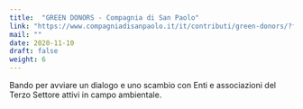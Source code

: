 ```yaml
---
title:  "GREEN DONORS - Compagnia di San Paolo"
link: "https://www.compagniadisanpaolo.it/it/contributi/green-donors/?fbclid=IwAR3CDjEmBJ961LicZJ1VwVps24-V997_6B6MA-oBbWpuqqPYNIAyYD4bkpk#1604397991645-d4ea207e-3589"
mail: ""
date: 2020-11-10
draft: false
weight: 6
---
```


Bando per avviare un dialogo e uno scambio con Enti e associazioni del Terzo Settore attivi in campo ambientale.
